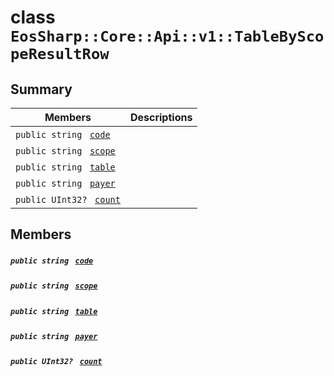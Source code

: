 # class `EosSharp::Core::Api::v1::TableByScopeResultRow` 

## Summary

 Members                                | Descriptions                                
----------------------------------------|---------------------------------------------
`public string ` [`code`](#class_eos_sharp_1_1_core_1_1_api_1_1v1_1_1_table_by_scope_result_row_1abbc0a016a8f13d797228d020eb94a769) | 
`public string ` [`scope`](#class_eos_sharp_1_1_core_1_1_api_1_1v1_1_1_table_by_scope_result_row_1a1c98f1468b76b17e5335fc337be96e64) | 
`public string ` [`table`](#class_eos_sharp_1_1_core_1_1_api_1_1v1_1_1_table_by_scope_result_row_1acb7d827b2e2e92904507b576c607e6c9) | 
`public string ` [`payer`](#class_eos_sharp_1_1_core_1_1_api_1_1v1_1_1_table_by_scope_result_row_1a1fb80ac7686febcffbe63606c6d11c14) | 
`public UInt32? ` [`count`](#class_eos_sharp_1_1_core_1_1_api_1_1v1_1_1_table_by_scope_result_row_1abbedb26ee93cf5d08c5c744c9eef39d0) | 

## Members

##### `public string ` [`code`](#class_eos_sharp_1_1_core_1_1_api_1_1v1_1_1_table_by_scope_result_row_1abbc0a016a8f13d797228d020eb94a769) 

##### `public string ` [`scope`](#class_eos_sharp_1_1_core_1_1_api_1_1v1_1_1_table_by_scope_result_row_1a1c98f1468b76b17e5335fc337be96e64) 

##### `public string ` [`table`](#class_eos_sharp_1_1_core_1_1_api_1_1v1_1_1_table_by_scope_result_row_1acb7d827b2e2e92904507b576c607e6c9) 

##### `public string ` [`payer`](#class_eos_sharp_1_1_core_1_1_api_1_1v1_1_1_table_by_scope_result_row_1a1fb80ac7686febcffbe63606c6d11c14) 

##### `public UInt32? ` [`count`](#class_eos_sharp_1_1_core_1_1_api_1_1v1_1_1_table_by_scope_result_row_1abbedb26ee93cf5d08c5c744c9eef39d0) 

